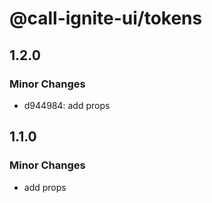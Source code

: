 # @call-ignite-ui/tokens

## 1.2.0

### Minor Changes

- d944984: add props

## 1.1.0

### Minor Changes

- add props

